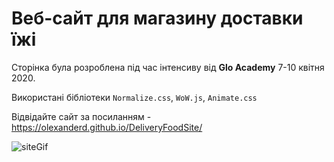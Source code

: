 # Веб-сайт для магазину доставки їжі
Сторінка була розроблена під час інтенсиву від **Glo Academy** 7-10 квітня 2020. 

Використані бібліотеки `Normalize.css`, `WoW.js`, `Animate.css`

Відвідайте сайт за посиланням - https://olexanderd.github.io/DeliveryFoodSite/

![siteGif](/deliveryDemo.gif "Site gif demonstration")